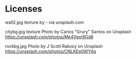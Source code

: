 # Licenses

wall2.jpg texture by - via unsplash.com  

citybg.jpg texture Photo by Carlos "Grury" Santos on Unsplash https://unsplash.com/photos/Me4Vgoi9Gd8 

rockbg.jpg Photo by J Scott Rakozy on Unsplash https://unsplash.com/photos/CNLKEp0WY4g

